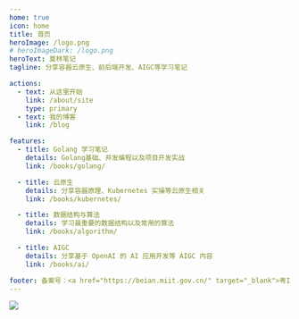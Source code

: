```yaml
---
home: true
icon: home
title: 首页
heroImage: /logo.png
# heroImageDark: /logo.png
heroText: 莫林笔记 
tagline: 分享容器云原生、前后端开发、AIGC等学习笔记 

actions:
  - text: 从这里开始 
    link: /about/site
    type: primary
  - text: 我的博客 
    link: /blog

features:
  - title: Golang 学习笔记 
    details: Golang基础、并发编程以及项目开发实战 
    link: /books/golang/

  - title: 云原生 
    details: 分享容器原理、Kubernetes 实操等云原生相关 
    link: /books/kubernetes/

  - title: 数据结构与算法 
    details: 学习最重要的数据结构以及常用的算法 
    link: /books/algorithm/

  - title: AIGC 
    details: 分享基于 OpenAI 的 AI 应用开发等 AIGC 内容
    link: /books/ai/

footer: 备案号：<a href="https://beian.miit.gov.cn/" target="_blank">粤ICP备20027343</a>
---
```


![](/wechatmp4.png)



